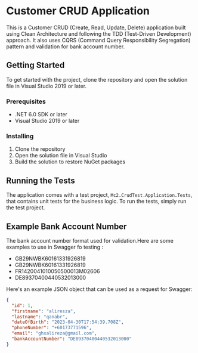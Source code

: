 # Customer CRUD Application

This is a Customer CRUD (Create, Read, Update, Delete) application built using Clean Architecture and following the TDD (Test-Driven Development) approach. It also uses CQRS (Command Query Responsibility Segregation) pattern and validation for bank account number.

## Getting Started

To get started with the project, clone the repository and open the solution file in Visual Studio 2019 or later. 

### Prerequisites

- .NET 6.0 SDK or later
- Visual Studio 2019 or later

### Installing

1. Clone the repository
2. Open the solution file in Visual Studio
3. Build the solution to restore NuGet packages

## Running the Tests

The application comes with a test project, `Mc2.CrudTest.Application.Tests`, that contains unit tests for the business logic. To run the tests, simply run the test project.

## Example Bank Account Number

The bank account number format used for validation.Here are some examples to use in Swagger fo testing :
 - GB29NWBK60161331926819
 - GB29NWBK60161331926819
 - FR1420041010050500013M02606
 - DE89370400440532013000


Here's an example JSON object that can be used as a request for Swagger:

```json
{
  "id": 1,
  "firstname": "aliresza",
  "lastname": "qanabr",
  "dateOfBirth": "2023-04-30T17:54:39.708Z",
  "phoneNumber": "+60173771596",
  "email": "ghxalireza@gmail.com",
  "bankAccountNumber": "DE89370400440532013000"
}

